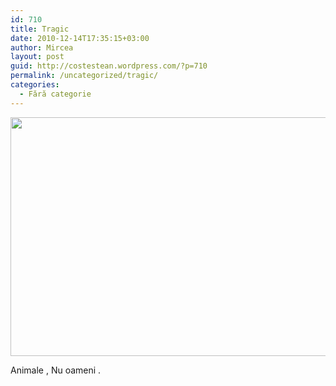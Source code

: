 ```yaml
---
id: 710
title: Tragic
date: 2010-12-14T17:35:15+03:00
author: Mircea
layout: post
guid: http://costestean.wordpress.com/?p=710
permalink: /uncategorized/tragic/
categories:
  - Fără categorie
---
```

<a href="http://costestean.wordpress.com/2010/12/14/tragic/image384/" rel="attachment wp-att-711"><img src="http://costestean.files.wordpress.com/2010/12/image384.jpg" alt="" title="Image384" width="510" height="382" class="aligncenter size-full wp-image-711" srcset="http://costestitv.ddev.local/wp-content/uploads/2010/12/image384.jpg 640w, http://costestitv.ddev.local/wp-content/uploads/2010/12/image384-300x225.jpg 300w, http://costestitv.ddev.local/wp-content/uploads/2010/12/image384-624x468.jpg 624w" sizes="(max-width: 510px) 100vw, 510px" /></a>

Animale , Nu oameni .